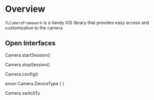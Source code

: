 # Overview
`TLCameraFramework` is a handy iOS library that provides easy access and customization to the camera.

## Open Interfaces

Camera.startSession()

Camera.stopSession()

Camera.config()

enum Camera.DeviceType {
}

Camera.switchTo